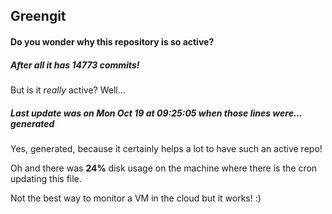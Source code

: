 ## Greengit

#### Do you wonder why this repository is so active?

##### After all it has 14773 commits!

But is it *really* active? Well...

##### Last update was on Mon Oct 19 at 09:25:05 when those lines were... generated

Yes, generated, because it certainly helps a lot to have such an active repo!

Oh and there was **24%** disk usage on the machine
where there is the cron updating this file.

Not the best way to monitor a VM in the cloud but it works! :)

